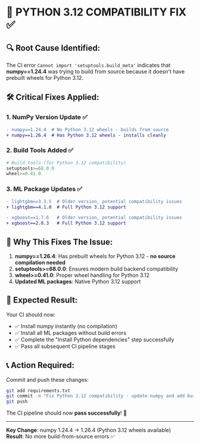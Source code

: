 # 🚨 **PYTHON 3.12 COMPATIBILITY FIX** ✅

## 🔍 **Root Cause Identified:**

The CI error `Cannot import 'setuptools.build_meta'` indicates that **numpy==1.24.4** was trying to build from source because it doesn't have prebuilt wheels for Python 3.12.

## 🛠️ **Critical Fixes Applied:**

### **1. NumPy Version Update** ✅
```diff
- numpy==1.24.4  # No Python 3.12 wheels - builds from source
+ numpy==1.26.4  # Has Python 3.12 wheels - installs cleanly
```

### **2. Build Tools Added** ✅
```python
# Build tools (for Python 3.12 compatibility)
setuptools>=68.0.0
wheel>=0.41.0
```

### **3. ML Package Updates** ✅
```diff
- lightgbm==3.3.5  # Older version, potential compatibility issues
+ lightgbm==4.1.0  # Full Python 3.12 support

- xgboost==1.7.6   # Older version, potential compatibility issues  
+ xgboost==2.0.3   # Full Python 3.12 support
```

## 🎯 **Why This Fixes The Issue:**

1. **numpy==1.26.4**: Has prebuilt wheels for Python 3.12 - **no source compilation needed**
2. **setuptools>=68.0.0**: Ensures modern build backend compatibility
3. **wheel>=0.41.0**: Proper wheel handling for Python 3.12
4. **Updated ML packages**: Native Python 3.12 support

## 🚀 **Expected Result:**

Your CI should now:
- ✅ Install numpy instantly (no compilation)
- ✅ Install all ML packages without build errors
- ✅ Complete the "Install Python dependencies" step successfully
- ✅ Pass all subsequent CI pipeline stages

## 📞 **Action Required:**

Commit and push these changes:

```bash
git add requirements.txt
git commit -m "Fix Python 3.12 compatibility - update numpy and add build tools"
git push
```

The CI pipeline should now **pass successfully**! 🎯

---

**Key Change**: numpy 1.24.4 → 1.26.4 (Python 3.12 wheels available)  
**Result**: No more build-from-source errors ✅